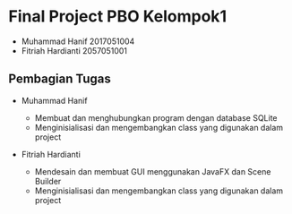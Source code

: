 # Final Project PBO Kelompok1

* Muhammad Hanif 2017051004
* Fitriah Hardianti 2057051001

## Pembagian Tugas

* Muhammad Hanif
   - Membuat dan menghubungkan program dengan database SQLite
   - Menginisialisasi dan mengembangkan class yang digunakan dalam project

* Fitriah Hardianti
   - Mendesain dan membuat GUI menggunakan JavaFX dan Scene Builder
   - Menginisialisasi dan mengembangkan class yang digunakan dalam project
